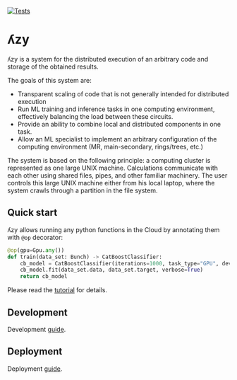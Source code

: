 [![Tests](https://github.com/lambda-zy/lzy/actions/workflows/pull-tests.yaml/badge.svg?branch=dev)](https://github.com/lambda-zy/lzy/actions/workflows/pull-tests.yaml)

# ʎzy

ʎzy is a system for the distributed execution of an arbitrary code and storage of the obtained results.

The goals of this system are:
- Transparent scaling of code that is not generally intended for distributed execution
- Run ML training and inference tasks in one computing environment, effectively balancing the load between these circuits.
- Provide an ability to combine local and distributed components in one task.
- Allow an ML specialist to implement an arbitrary configuration of the computing environment (MR, main-secondary, rings/trees, etc.)

The system is based on the following principle: a computing cluster is represented as one large UNIX machine. Calculations communicate with each other using shared files, pipes, and other familiar machinery. The user controls this large UNIX machine either from his local laptop, where the system crawls through a partition in the file system.

## Quick start

ʎzy allows running any python functions in the Cloud by annotating them with `@op` decorator:

```python
@op(gpu=Gpu.any())
def train(data_set: Bunch) -> CatBoostClassifier:
    cb_model = CatBoostClassifier(iterations=1000, task_type="GPU", devices='0:1', train_dir='/tmp/catboost')
    cb_model.fit(data_set.data, data_set.target, verbose=True)
    return cb_model
```

Please read the [tutorial](docs/tutorials/1-setup.md) for details.

## Development

Development [guide](docs/development.md).

## Deployment

Deployment [guide](docs/deployment.md).
